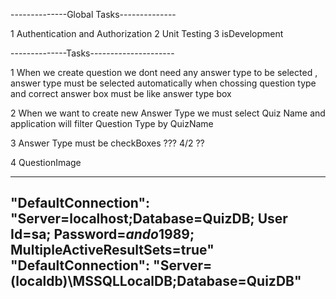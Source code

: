 --------------Global Tasks--------------

1 Authentication and Authorization
2 Unit Testing
3 isDevelopment

--------------Tasks---------------------

1 When we create question we dont need any answer type to be selected ,
answer type must be selected automatically when chossing question type
and correct answer box must be like answer type box

2 When we want to create new Answer Type we must select Quiz Name and 
application will filter Question Type by QuizName

3 Answer Type must be checkBoxes ??? 4/2 ??

4 QuestionImage

------------------------------------------------------------------------------------------------------------------------------
"DefaultConnection": "Server=localhost;Database=QuizDB; User Id=sa; Password=*ando*1989; MultipleActiveResultSets=true"
"DefaultConnection": "Server=(localdb)\\MSSQLLocalDB;Database=QuizDB"
------------------------------------------------------------------------------------------------------------------------------